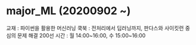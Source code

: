 # major_ML (20200902 ~)

교재 : 파이썬을 활용한 머신러닝 쿡북 : 전처리에서 딥러닝까지, 판다스와 사이킷런 중심의 문제 해결 200선
시간 : 월 14:00~16:00, 수 15:00~16:00
